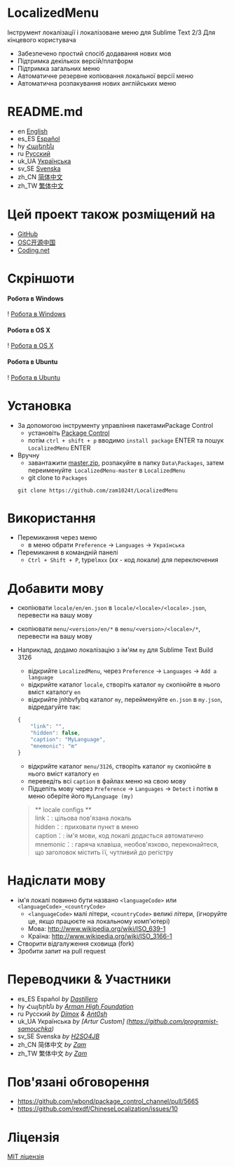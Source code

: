 # LocalizedMenu
Інструмент локалізації і локалізоване меню для Sublime Text 2/3 Для кінцевого користувача

- Забезпечено простий спосіб додавання нових мов
- Підтримка декількох версій/платформ
- Підтримка загальних меню
- Автоматичне резервне копіювання локальної версії меню
- Автоматична розпакування нових англійських меню

# README.md
- en [English](../README.md)
- es_ES [Español](README.es_ES.md)
- hy [Հայերեն](README.hy.md)
- ru [Русский](README.ru.md)
- uk_UA [Українська](README.uk_UA.md)
- sv_SE [Svenska](README.sv_SE.md)
- zh_CN [简体中文](README.zh_CN.md)
- zh_TW [繁体中文](README.zh_TW.md)

# Цей проект також розміщений на
- [GitHub](https://github.com/zam1024t/LocalizedMenu)
- [OSC开源中国](https://git.oschina.net/zam1024t/LocalizedMenu)
- [Coding.net](https://coding.net/u/zam1024t/p/LocalizedMenu/git)

# Скріншоти
#### Робота в Windows
! [Робота в Windows](https://raw.githubusercontent.com/zam1024t/LocalizedMenu/shots/shots/LocalizedMenu_win.gif)
#### Робота в OS X
! [Робота в OS X](https://raw.githubusercontent.com/zam1024t/LocalizedMenu/shots/shots/LocalizedMenu_osx.gif)
#### Робота в Ubuntu
! [Робота в Ubuntu](https://raw.githubusercontent.com/zam1024t/LocalizedMenu/shots/shots/LocalizedMenu_linux.gif)

# Установка
- За допомогою інструменту управління пакетамиPackage Control
	- установіть [Package Control](https://packagecontrol.io/installation)
	- потім `ctrl + shift + p` вводимо `install package` ENTER та пошук `LocalizedMenu` ENTER
- Вручну
	- завантажити [master.zip](https://github.com/zam1024t/LocalizedMenu/archive/master.zip), розпакуйте в папку `Data\Packages`, затем переименуйте` LocalizedMenu-master` в `LocalizedMenu`
	- git clone to `Packages`
	```
	git clone https://github.com/zam1024t/LocalizedMenu
	```

# Використання
- Перемикання через меню
	- в меню обрати `Preference` -> `Languages` -> `Українська`
- Перемикання в командній панелі
	- `Ctrl + Shift + P`, type`lmxx` (*xx* - код локали) для переключения

# Добавити мову
- скопіювати `locale/en/en.json` в `locale/<locale>/<locale>.json`, перевести на вашу мову
- скопіювати `menu/<version>/en/*` в `menu/<version>/<locale>/*`, перевести на вашу мову
- Наприклад, додамо локалізацію з ім'ям `my` для Sublime Text Build 3126
	- відкрийте `LocalizedMenu`, через `Preference` -> `Languages` -> `Add a language`
	- відкрийте каталог `locale`, створіть каталог `my` скопіюйте в нього вміст каталогу `en`
	- відкрийте jnhbvfybq каталог `my`, перейменуйте `en.json` в `my.json`, відредагуйте так:

	```JavaScript
	{
		"link": "",
		"hidden": false,
		"caption": "MyLanguage",
		"mnemonic": "m"
	}
	```

	- відкрийте каталог `menu/3126`, створіть каталог `my` скопіюйте в нього вміст каталогу `en`
	- переведіть всі `caption` в файлах меню на свою мову
	- Підцепіть мову через `Preference` -> `Languages` -> `Detect` і потім в меню оберіте його `MyLanguage (my)`

	> ** locale configs **<br>
	> link：: цільова пов'язана локаль<br>
	> hidden：: приховати пункт в меню<br>
	> caption：: ім'я мови, код локалі додасться автоматично<br>
	> mnemonic：: гаряча клавіша, необов'язково, переконайтеся, що заголовок містить її, чутливий до регістру

# Надіслати мову
- ім'я локалі повинно бути названо `<languageCode>` или `<languageCode>_<countryCode>`
	- `<languageCode>` малі літери, `<countryCode>` великі літери, (ігноруйте це, якщо працюєте на локальному комп'ютері)
	- Мова: http://www.wikipedia.org/wiki/ISO_639-1
	- Країна: http://www.wikipedia.org/wiki/ISO_3166-1
- Створити відгалуження сховища (fork)
- Зробити запит на pull request

# Переводчики & Участники
- es_ES Español *by [Dastillero](https://github.com/dap39)*
- hy Հայերեն *by [Arman High Foundation](https://github.com/ArmanHigh)*
- ru Русский *by [Dimox](http://dimox.name) & [Ant0sh](https://github.com/Ant0sh)*
- uk_UA Українська *by [Artur Custom] (https://github.com/programist-samouchka)*
- sv_SE Svenska *by [H2SO4JB](https://github.com/H2SO4JB)*
- zh_CN 简体中文 *by [Zam](https://github.com/zam1024t)*
- zh_TW 繁体中文 *by [Zam](https://github.com/zam1024t)*

# Пов'язані обговорення
- https://github.com/wbond/package_control_channel/pull/5665
- https://github.com/rexdf/ChineseLocalization/issues/10

# Ліцензія
[MIT ліцензія](ЛІЦЕНЗІЯ)
